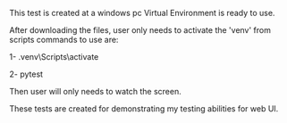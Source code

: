 This test is created at a windows pc 
Virtual Environment is ready to use.

After downloading the files, user only needs to activate the 'venv' from scripts
commands to use are:

1- .venv\Scripts\activate

2- pytest

Then user will only needs to watch the screen.

These tests are created for demonstrating my testing abilities for web UI. 
